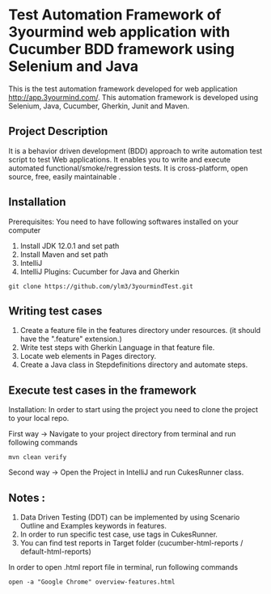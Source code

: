 # Test Automation Framework of 3yourmind web application with Cucumber BDD framework using Selenium and Java
This is the test automation framework developed for web application http://app.3yourmind.com/. 
This automation framework is developed using Selenium, Java, Cucumber, Gherkin, Junit and Maven.

## Project Description

It is a behavior driven development (BDD) approach to write automation test script to test Web applications. 
It enables you to write and execute automated functional/smoke/regression tests. It is cross-platform, open source, free, easily maintainable . 

## Installation

Prerequisites: You need to have following softwares installed on your computer

1) Install JDK 12.0.1 and set path
2) Install Maven and set path
3) IntelliJ
4) IntelliJ Plugins: Cucumber for Java and Gherkin

```
git clone https://github.com/ylm3/3yourmindTest.git
```

## Writing test cases
1) Create a feature file in the features directory under resources. (it should have the ".feature" extension.)
2) Write test steps with Gherkin Language in that feature file.
3) Locate web elements in Pages directory.
4) Create a Java class in Stepdefinitions directory and automate steps.



## Execute test cases in the framework

Installation: In order to start using the project you need to clone the project to your local repo.

First way -> Navigate to your project directory from terminal and run following commands 

```
mvn clean verify
```

Second way -> Open the Project in IntelliJ and run CukesRunner class.


## Notes :

1) Data Driven Testing (DDT) can be implemented by using Scenario Outline and Examples keywords in features.
2) In order to run specific test case, use tags in CukesRunner.
3) You can find test reports in Target folder (cucumber-html-reports / default-html-reports)


In order to open .html report file in terminal, run following commands 

```
open -a "Google Chrome" overview-features.html 
```
